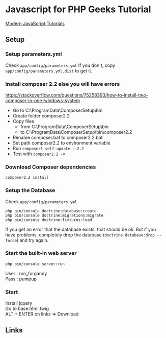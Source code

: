 Javascript for PHP Geeks Tutorial
=================================
 [Modern JavaScript Tutorials][1]

## Setup

### Setup parameters.yml
Check `app/config/parameters.yml` If you don't, copy `app/config/parameters.yml.dist` to get it.

### Install composer 2.2 else you will have errors
https://stackoverflow.com/questions/75258393/how-to-install-two-composer-in-one-windows-system
- Go to C:\ProgramData\ComposerSetup\bin
- Create folder composer2.2
- Copy files
    - from C:\ProgramData\ComposerSetup\bin
    - to   C:\ProgramData\ComposerSetup\bin\composer2.2
- Rename composer.bat to composer2.2.bat
- Set path composer2.2 to environment variable
- Run `composer1 self-update --2.2`
- Test with `composer2.2 -v`

### Download Composer dependencies
```
composer2.2 install
```

### Setup the Database
Check `app/config/parameters.yml`
```
php bin/console doctrine:database:create
php bin/console doctrine:migrations:migrate
php bin/console doctrine:fixtures:load
```

If you get an error that the database exists, that should
be ok. But if you have problems, completely drop the
database (`doctrine:database:drop --force`) and try again.

### Start the built-in web server
```
php bin/console server:run
```
User : ron_furgandy  
Pass : pumpup

### Start
Install jquery  
Go to base.html.twig   
ALT + ENTER on links => Download  

## Links
[1]: http://knpuniversity.com/tracks/javascript#modern-javascript